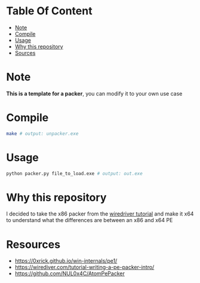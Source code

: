 # Table Of Content

- [Note](#note)
- [Compile](#compile)
- [Usage](#usage)
- [Why this repository](#why-this-repository)
- [Sources](#resources)

# Note

**This is a template for a packer**, you can modify it to your own use case

# Compile

```bash
make # output: unpacker.exe
```

# Usage

```bash
python packer.py file_to_load.exe # output: out.exe
```

# Why this repository

I decided to take the x86 packer from the [wiredriver tutorial](https://wirediver.com/tutorial-writing-a-pe-packer-intro/) and make it x64 to understand what the differences are between an x86 and x64 PE

# Resources

- https://0xrick.github.io/win-internals/pe1/
- https://wirediver.com/tutorial-writing-a-pe-packer-intro/
- https://github.com/NUL0x4C/AtomPePacker
